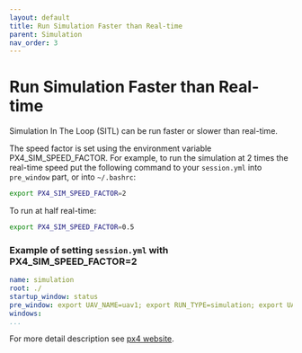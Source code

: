 ```yaml
---
layout: default
title: Run Simulation Faster than Real-time
parent: Simulation
nav_order: 3
---
```


# Run Simulation Faster than Real-time

Simulation In The Loop (SITL) can be run faster or slower than real-time.

The speed factor is set using the environment variable PX4_SIM_SPEED_FACTOR.
For example, to run the simulation at 2 times the real-time speed put the following command to your `session.yml` into `pre_window` part, or into `~/.bashrc`:

```bash
export PX4_SIM_SPEED_FACTOR=2
```

To run at half real-time:

```bash
export PX4_SIM_SPEED_FACTOR=0.5
```

### Example of setting `session.yml` with PX4_SIM_SPEED_FACTOR=2
```yml
name: simulation
root: ./
startup_window: status
pre_window: export UAV_NAME=uav1; export RUN_TYPE=simulation; export UAV_TYPE=t650; export WORLD_NAME=simulation; export PX4_SIM_SPEED_FACTOR=2
windows:
...
```

For more detail description see [px4 website](https://dev.px4.io/v1.10/en/simulation/#simulation_speed).
